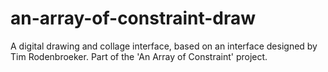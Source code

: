 # an-array-of-constraint-draw
A digital drawing and collage interface, based on an interface designed by Tim Rodenbroeker. Part of the 'An Array of Constraint' project.

